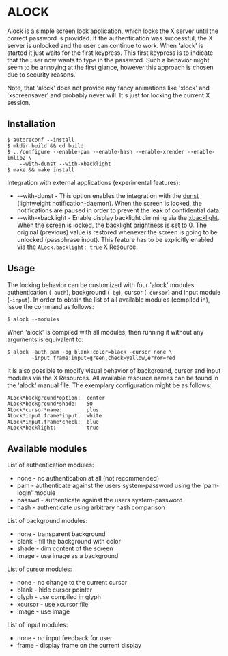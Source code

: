 ALOCK
=====

Alock is a simple screen lock application, which locks the X server until the
correct password is provided. If the authentication was successful, the X
server is unlocked and the user can continue to work. When 'alock' is started
it just waits for the first keypress. This first keypress is to indicate that
the user now wants to type in the password. Such a behavior might seem to be
annoying at the first glance, however this approach is chosen due to security
reasons.

Note, that 'alock' does not provide any fancy animations like 'xlock' and
'xscreensaver' and probably never will. It's just for locking the current X
session.


Installation
------------

	$ autoreconf --install
	$ mkdir build && cd build
	$ ../configure --enable-pam --enable-hash --enable-xrender --enable-imlib2 \
	    --with-dunst --with-xbacklight
	$ make && make install

Integration with external applications (experimental features):

* --with-dunst - This option enables the integration with the
	[dunst](https://github.com/knopwob/dunst) (lightweight notification-daemon).
	When the screen is locked, the notifications are paused in order to prevent
	the leak of confidential data.
* --with-xbacklight - Enable display backlight dimming via the
	[xbacklight](http://cgit.freedesktop.org/xorg/app/xbacklight/). When the
	screen is locked, the backlight brightness is set to 0. The original
	(previous) value is restored whenever the screen is going to be unlocked
	(passphrase input). This feature has to be explicitly enabled via the
	`ALock.backlight: true` X Resource.


Usage
-----

The locking behavior can be customized with four 'alock' modules:
authentication (`-auth`), background (`-bg`), cursor (`-cursor`) and
input module (`-input`). In order to obtain the list of all available
modules (compiled in), issue the command as follows:

	$ alock --modules

When 'alock' is compiled with all modules, then running it without any
arguments is equivalent to:

	$ alock -auth pam -bg blank:color=black -cursor none \
	        -input frame:input=green,check=yellow,error=red

It is also possible to modify visual behavior of background, cursor and
input modules via the X Resources. All available resource names can be
found in the 'alock' manual file. The exemplary configuration might be as
follows:

	ALock*background*option:  center
	ALock*background*shade:   50
	ALock*cursor*name:        plus
	ALock*input.frame*input:  white
	ALock*input.frame*check:  blue
	ALock*backlight:          true


Available modules
-----------------

List of authentication modules:

* none - no authentication at all (not recommended)
* pam - authenticate against the users system-password using the 'pam-login' module
* passwd - authenticate against the users system-password
* hash - authenticate using arbitrary hash comparison

List of background modules:

* none - transparent background
* blank - fill the background with color
* shade - dim content of the screen
* image - use image as a background

List of cursor modules:

* none - no change to the current cursor
* blank - hide cursor pointer
* glyph - use compiled in glyph
* xcursor - use xcursor file
* image - use image

List of input modules:

* none - no input feedback for user
* frame - display frame on the current display
